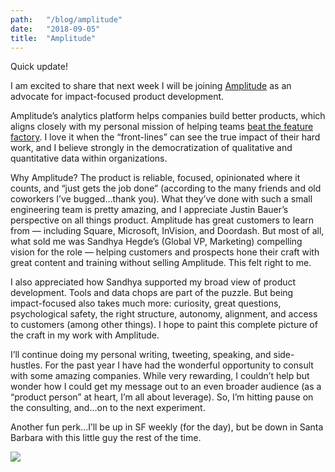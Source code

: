 ```yaml
---
path:	"/blog/amplitude"
date:	"2018-09-05"
title:	"Amplitude"
---
```


Quick update!

I am excited to share that next week I will be joining [Amplitude](https://amplitude.com/) as an advocate for impact-focused product development.

Amplitude’s analytics platform helps companies build better products, which aligns closely with my personal mission of helping teams [beat the feature factory](https://hackernoon.com/12-signs-youre-working-in-a-feature-factory-44a5b938d6a2). I love it when the “front-lines” can see the true impact of their hard work, and I believe strongly in the democratization of qualitative and quantitative data within organizations.

Why Amplitude? The product is reliable, focused, opinionated where it counts, and “just gets the job done” (according to the many friends and old coworkers I’ve bugged…thank you). What they’ve done with such a small engineering team is pretty amazing, and I appreciate Justin Bauer’s perspective on all things product. Amplitude has great customers to learn from — including Square, Microsoft, InVision, and Doordash. But most of all, what sold me was Sandhya Hegde’s (Global VP, Marketing) compelling vision for the role — helping customers and prospects hone their craft with great content and training without selling Amplitude. This felt right to me.

I also appreciated how Sandhya supported my broad view of product development. Tools and data chops are part of the puzzle. But being impact-focused also takes much more: curiosity, great questions, psychological safety, the right structure, autonomy, alignment, and access to customers (among other things). I hope to paint this complete picture of the craft in my work with Amplitude.

I’ll continue doing my personal writing, tweeting, speaking, and side-hustles. For the past year I have had the wonderful opportunity to consult with some amazing companies. While very rewarding, I couldn’t help but wonder how I could get my message out to an even broader audience (as a “product person” at heart, I’m all about leverage). So, I’m hitting pause on the consulting, and…on to the next experiment.

Another fun perk…I’ll be up in SF weekly (for the day), but be down in Santa Barbara with this little guy the rest of the time.

![](/images/1*beKwQ-wjrwAk8-PyFrOTeQ@2x.jpeg)